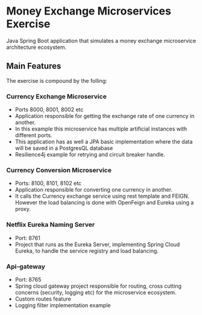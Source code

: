 # Money Exchange Microservices Exercise

Java Spring Boot application that simulates a money exchange microservice architecture ecosystem.

## Main Features

The exercise is compound by the folling:

### Currency Exchange Microservice

- Ports 8000, 8001, 8002 etc
- Application responsible for getting the exchange rate of one currency in another.
- In this example this microservice has multiple artificial instances with different ports.
- This application has as well a JPA basic implementation where the data will be saved in a PostgresQL database
- Resilience4j example for retrying and circuit breaker handle.

### Currency Conversion Microservice

- Ports: 8100, 8101, 8102 etc
- Application responsible for converting one currency in another.
- It calls the Currency exchange service using rest template and FEIGN. However the load balancing is done with OpenFeign and Eureka using a proxy.

### Netflix Eureka Naming Server

- Port: 8761
- Project that runs as the Eureka Server, implementing Spring Cloud Eureka, to handle the service registry and load balancing.

### Api-gateway

- Port: 8765
- Spring cloud gateway project responsible for routing, cross cutting concerns (security, logging etc) for the microservice ecosystem.
- Custom routes feature
- Logging filter implementation example
